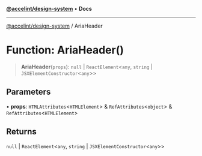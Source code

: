 [**@accelint/design-system**](../README.md) • **Docs**

***

[@accelint/design-system](../README.md) / AriaHeader

# Function: AriaHeader()

> **AriaHeader**(`props`): `null` \| `ReactElement`\<`any`, `string` \| `JSXElementConstructor`\<`any`\>\>

## Parameters

• **props**: `HTMLAttributes`\<`HTMLElement`\> & `RefAttributes`\<`object`\> & `RefAttributes`\<`HTMLElement`\>

## Returns

`null` \| `ReactElement`\<`any`, `string` \| `JSXElementConstructor`\<`any`\>\>

